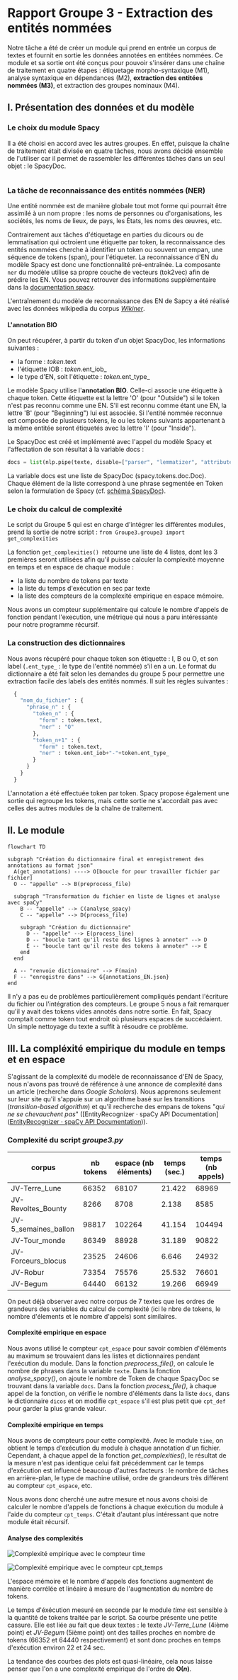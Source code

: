# Rapport Groupe 3 - Extraction des entités nommées

Notre tâche a été de créer un module qui prend en entrée un corpus de textes et fournit en sortie les données annotées en entitées nommées. Ce module et sa sortie ont été conçus pour pouvoir s'insérer dans une chaîne de traitement en quatre étapes : étiquetage morpho-syntaxique (M1), analyse syntaxique en dépendances (M2), **extraction des entitées nommées (M3)**, et extraction des groupes nominaux (M4).

## I. Présentation des données et du modèle

### Le choix du module Spacy

Il a été choisi en accord avec les autres groupes. En effet, puisque la chaîne de traitement était divisée en quatre tâches, nous avons décidé ensemble de l'utiliser car il permet de rassembler les différentes tâches dans un seul objet : le SpacyDoc.

<img title="schema d'un doc spacy" src="https://github.com/AgatheWallet/Projet_M2S2_Pap/blob/main/Groupe3/images/SpacyDoc.png" alt="" align="center">

### La tâche de reconnaissance des entités nommées (NER)

Une entité nommée est de manière globale tout mot forme qui pourrait être assimilé à un nom propre : les noms de personnes ou d'organisations, les sociétés, les noms de lieux, de pays, les États, les noms des œuvres, etc.

Contrairement aux tâches d'étiquetage en parties du dicours ou de lemmatisation qui octroient une étiquette par token, la reconnaissance des entités nommées cherche à identifier un token ou souvent un empan, une séquence de tokens (span), pour l'étiqueter. La reconnaissance d'EN du modèle Spacy est donc une fonctionnalité pré-entraînée. La composante `ner` du modèle utilise sa propre couche de vecteurs (tok2vec) afin de prédire les EN. Vous pouvez retrouver des informations supplémentaire dans la [documentation spacy](https://spacy.io/api/entityrecognizer).

L'entraînement du modèle de reconnaissance des EN de Sapcy a été réalisé avec les données wikipedia du corpus [*Wikiner*](https://figshare.com/articles/dataset/Learning_multilingual_named_entity_recognition_from_Wikipedia/5462500).

#### L'annotation BIO

On peut récupérer, à partir du token d'un objet SpacyDoc, les informations suivantes : 

- la forme : *token*.text
- l'étiquette IOB : *token*.ent_iob_
- le type d'EN, soit l'étiquette : *token*.ent_type_

Le modèle Spacy utilise l'**annotation BIO**. Celle-ci associe une étiquette à chaque token. Cette étiquette est la lettre 'O' (pour "Outside") si le token n'est pas reconnu comme une EN. S'il est reconnu comme étant une EN, la lettre 'B' (pour "Beginning") lui est associée. Si l'entité nommée reconnue est composée de plusieurs tokens, le ou les tokens suivants appartenant à la même entitée seront étiquetés avec la lettre 'I' (pour "Inside").

Le SpacyDoc est créé et implémenté avec l'appel du modèle Spacy et l'affectation de son résultat à la variable docs : 

```python
docs = list(nlp.pipe(texte, disable=["parser", "lemmatizer", "attribute_ruler"]))
```

La variable docs est une liste de SpacyDoc (spacy.tokens.doc.Doc). Chaque élément de la liste correspond à une phrase segmentée en Token selon la formulation de Spacy (cf. [schéma SpacyDoc](https://github.com/AgatheWallet/Projet_M2S2_Pap/blob/main/Groupe3/rapport_groupe3.md#le-choix-du-module-spacy)).

### Le choix du calcul de complexité

Le script du Groupe 5 qui est en charge d'intégrer les différentes modules, prend la sortie de notre script : `from Groupe3.groupe3 import get_complexities`

La fonction `get_complexities() `retourne une liste de 4 listes, dont les 3 premières seront utilisées afin qu'il puisse calculer la complexité moyenne en temps et en espace de chaque module : 

- la liste du nombre de tokens par texte
- la liste du temps d'exécution en sec par texte
- la liste des compteurs de la complexité empirique en espace mémoire. 

Nous avons un compteur supplémentaire qui calcule le nombre d'appels de fonction pendant l'execution, une métrique qui nous a paru intéressante pour notre programme récursif. 

### La construction des dictionnaires

Nous avons récupéré pour chaque token son étiquette : I, B ou O, et son label (`.ent_type_` : le type de l'entité nommée) s'il en a un. Le format du dictionnaire a été fait selon les demandes du groupe 5 pour permettre une extraction facile des labels des entités nommés. Il suit les règles suivantes :

```python
  {
    "nom_du_fichier" : {
      "phrase_n" : {
        "token_n" : {
          "form" : token.text,
          "ner" : "O"
        },
        "token_n+1" : {
          "form" : token.text,
          "ner" : token.ent_iob+"-"+token.ent_type_
        }
      }
    }
  }
```

L'annotation a été effectuée token par token. Spacy propose également une sortie qui regroupe les tokens, mais cette sortie ne s'accordait pas avec celles des autres modules de la chaîne de traitement.

## II. Le module

```mermaid
flowchart TD

subgraph "Création du dictionnaire final et enregistrement des annotations au format json"
  A(get_annotations) ----> O[boucle for pour travailler fichier par fichier]
  O -- "appelle" --> B(preprocess_file)

  subgraph "Transformation du fichier en liste de lignes et analyse avec spaCy"
    B -- "appelle" --> C(analyse_spacy)
    C -- "appelle" --> D(process_file)

    subgraph "Création du dictionnaire"
      D -- "appelle" --> E(process_line)
      D -- "boucle tant qu'il reste des lignes à annoter" --> D
      E -- "boucle tant qu'il reste des tokens à annoter" --> E
    end
  end

  A -- "renvoie dictionnaire" --> F(main)
  F -- "enregistre dans" --> G{annotations_EN.json}
end
```

Il n'y a pas eu de problèmes particulièrement compliqués pendant l'écriture du fichier ou l'intégration des compteurs. Le groupe 5 nous a fait remarquer qu'il y avait des tokens vides annotés dans notre sortie. En fait, Spacy comptait comme token tout endroit où plusieurs espaces de succédaient. Un simple nettoyage du texte a suffit à résoudre ce problème. 

## III. La compléxité empirique du module en temps et en espace

S'agissant de la complexité du modèle de reconnaissance d'EN de Spacy, nous n'avons pas trouvé de référence à une annonce de complexité dans un article (recherche dans *Google Scholars*). Nous apprenons seulement sur leur site qu'il s'appuie sur un algorithme basé sur les transitions (*transition-based algorithm*) et qu'il recherche des empans de tokens "*qui ne se chevauchent pas*" ([EntityRecognizer · spaCy API Documentation]([EntityRecognizer · spaCy API Documentation](https://spacy.io/api/entityrecognizer))).

### Complexité du script *groupe3.py*

| corpus               | nb tokens | espace (nb éléments) | temps (sec.) | temps (nb appels) |
| -------------------- | --------- | -------------------- | ------------ | ----------------- |
| JV-Terre_Lune        | 66352     | 68107                | 21.422       | 68969             |
| JV-Revoltes_Bounty   | 8266      | 8708                 | 2.138        | 8585              |
| JV-5_semaines_ballon | 98817     | 102264               | 41.154       | 104494            |
| JV-Tour_monde        | 86349     | 88928                | 31.189       | 90822             |
| JV-Forceurs_blocus   | 23525     | 24606                | 6.646        | 24932             |
| JV-Robur             | 73354     | 75576                | 25.532       | 76601             |
| JV-Begum             | 64440     | 66132                | 19.266       | 66949             |

On peut déjà observer avec notre corpus de 7 textes que les ordres de grandeurs des variables du calcul de complexité (ici le nbre de tokens, le nombre d'élements et le nombre d'appels) sont similaires.

#### Complexité empirique en espace

Nous avons utilisé le compteur `cpt_espace` pour savoir combien d'éléments au maximum se trouvaient dans les listes et dictionnaires pendant l'exécution du module. Dans la fonction *preprocess_file()*, on calcule le nombre de phrases dans la variable `texte`. Dans la fonction *analyse_spacy()*, on ajoute le nombre de Token de chaque SpacyDoc se trouvant dans la variable `docs`. Dans la fonction *process_file()*, à chaque appel de la fonction, on vérifie le nombre d'éléments dans la liste `docs`, dans le dictionnaire `dicos` et on modifie `cpt_espace` s'il est plus petit que `cpt_def` pour garder la plus grande valeur.

#### Complexité empirique en temps

Nous avons de compteurs pour cette complexité. Avec le module `time`, on obtient le temps d'exécution du module à chaque annotation d'un fichier. Cependant, à chaque appel de la fonction *get_complexities()*, le résultat de la mesure n'est pas identique celui fait précédemment car le temps d'exécution est influencé beaucoup d'autres facteurs : le nombre de tâches en arrière-plan, le type de machine utilisé, ordre de grandeurs très différent au compteur `cpt_espace`, etc.

Nous avons donc cherché une autre mesure et nous avons choisi de calculer le nombre d'appels de fonctions à chaque exécution du module à l'aide du compteur `cpt_temps`. C'était d'autant plus intéressant que notre module était récursif.

#### Analyse des complexités

![Complexité empirique avec le compteur time](https://github.com/AgatheWallet/Projet_M2S2_Pap/blob/main/Groupe3/images/plot_temps_espace.png/ "Complexité empirique avec le compteur time")

![Complexité empirique avec le compteur cpt_temps](https://github.com/AgatheWallet/Projet_M2S2_Pap/blob/main/Groupe3/images/plot_appels_espace.png "Complexité empirique avec le compteur cp_temps")

L'espace mémoire et le nombre d'appels des fonctions augmentent de manière corrélée et linéaire à mesure de l'augmentation du nombre de tokens. 

Le temps d'éxécution mesuré en seconde par le module *time* est sensible à la quantité de tokens traitée par le script. Sa courbe présente une petite cassure. Elle est liée au fait que deux textes : le texte *JV-Terre_Lune* (4ième point) et *JV-Begum* (5ième point) ont des tailles proches en nombre de tokens (66352 et 64440 respectivement) et sont donc proches en temps d'exécution environ 22 et 24 sec.

La tendance des courbes des plots est quasi-linéaire, cela nous laisse penser que l'on a une complexité empirique de l'ordre de **O(*n*)**.

### 
